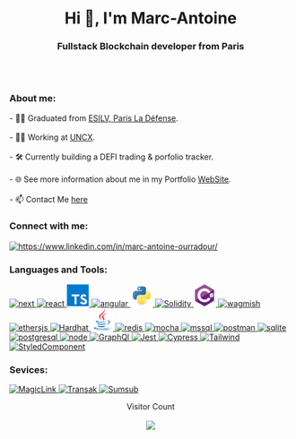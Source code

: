 <h1 align="center">Hi 👋, I'm Marc-Antoine</h1>
<h3 align="center">Fullstack Blockchain developer from Paris</h3>
<Br/><Br/>

<h3 align="left">About me:</h3>
<p align="left">
<div  align="left"> 
- 👨‍🎓 Graduated from <a href="https://www.esilv.fr/">ESILV, Paris La Défense</a>.
<Br/><Br/>
- 👨‍💻 Working at <a href="https://uncx.network/">UNCX</a>.
<Br/><Br/>
- 🛠 Currently building a DEFI trading & porfolio tracker.
<Br/><Br/>
- 🌐 See more information about me in my Portfolio <a href="https://marc-antoineourradour.fr/">WebSite</a>.
<Br/><Br/>
- 📫 Contact Me <a href="mailto:ourradourm@gmail.com">here</a>

<div/>
<h3 align="left">Connect with me:</h3>
<p align="left">
<a href="https://www.linkedin.com/in/marc-antoine-ourradour/" target="blank"><img align="center" src="https://raw.githubusercontent.com/rahuldkjain/github-profile-readme-generator/master/src/images/icons/Social/linked-in-alt.svg" alt="https://www.linkedin.com/in/marc-antoine-ourradour/" height="30" width="40" /></a>
</p>

<h3 align="left">Languages and Tools:</h3>
<p align="left"> 
   <a href="https://nextjs.org/" target="_blank" rel="noreferrer"> <img src="https://testrigor.com/wp-content/uploads/2023/04/nextjs-logo-square.png" alt="next" width="40" height="40"/> </a>
   <a href="https://react.dev/" target="_blank" rel="noreferrer"> <img src="https://pluspng.com/img-png/react-logo-png-javascript-logo-react-js-stickers-mugs-t-shirts-and-much-more-880x1136.jpg" alt="react" width="40" height="40"/> </a>
   <a href="https://www.typescriptlang.org/" target="_blank" rel="noreferrer"> <img src="https://raw.githubusercontent.com/devicons/devicon/master/icons/typescript/typescript-original.svg" alt="typescript" width="40" height="40"/> </a>
  <a href="https://angular.io" target="_blank" rel="noreferrer"> <img src="https://angular.io/assets/images/logos/angular/angular.svg" alt="angular" width="40" height="40"/> </a> 
  <a href="https://www.python.org" target="_blank" rel="noreferrer"> <img src="https://raw.githubusercontent.com/devicons/devicon/master/icons/python/python-original.svg" alt="python" width="40" height="40"/> </a> 
    <a href="https://docs.soliditylang.org/en/v0.8.14/" target="_blank" rel="noreferrer"> <img src="https://upload.wikimedia.org/wikipedia/commons/9/98/Solidity_logo.svg" alt="Solidity" width="40" height="40"/> </a>
  <a href="https://www.w3schools.com/cs/" target="_blank" rel="noreferrer"> <img src="https://raw.githubusercontent.com/devicons/devicon/master/icons/csharp/csharp-original.svg" alt="csharp" width="40" height="40"/> </a>  
     <a href="https://wagmi.sh/" target="_blank" rel="noreferrer"> <img src="https://avatars.githubusercontent.com/u/109633172?s=280&v=4" alt="wagmish" width="40" height="40"/> </a> 
  <a href="https://docs.ethers.io/v5/" target="_blank" rel="noreferrer"> <img src="https://gateway.pinata.cloud/ipfs/QmUGpGEHC3QR2L5h9QMMwSW3NUAAzT7tdqhgxxJL3NbTHJ" alt="ethersjs" width="40" height="40"/> </a> 
   <a href="https://hardhat.org/" target="_blank" rel="noreferrer"> <img src="https://gateway.pinata.cloud/ipfs/QmbUvUbE3v4zxqJofzwDqMDWrt9W9ggfraWMtbWyU9VczJ" alt="Hardhat" width="40" height="40"/> </a> 
  <a href="https://www.java.com" target="_blank" rel="noreferrer"> <img src="https://raw.githubusercontent.com/devicons/devicon/master/icons/java/java-original.svg" alt="java" width="40" height="40"/> </a> 
  <a href="https://redis.io/" target="_blank" rel="noreferrer"> <img src="https://upload.wikimedia.org/wikipedia/fr/6/6b/Redis_Logo.svg" alt="redis" width="40" height="40"/> </a> 
  <a href="https://mochajs.org" target="_blank" rel="noreferrer"> <img src="https://www.vectorlogo.zone/logos/mochajs/mochajs-icon.svg" alt="mocha" width="40" height="40"/> </a> 
  <a href="https://www.microsoft.com/en-us/sql-server" target="_blank" rel="noreferrer"> <img src="https://www.svgrepo.com/show/303229/microsoft-sql-server-logo.svg" alt="mssql" width="40" height="40"/> </a>  
  <a href="https://postman.com" target="_blank" rel="noreferrer"> <img src="https://www.vectorlogo.zone/logos/getpostman/getpostman-icon.svg" alt="postman" width="40" height="40"/> </a> 
  <a href="https://www.sqlite.org/" target="_blank" rel="noreferrer"> <img src="https://www.vectorlogo.zone/logos/sqlite/sqlite-icon.svg" alt="sqlite" width="40" height="40"/> </a> 
  <a href="https://www.postgresql.org/" target="_blank" rel="noreferrer"> <img src="https://upload.wikimedia.org/wikipedia/commons/2/29/Postgresql_elephant.svg" alt="postgresql" width="50" height="50"/> </a> 
 <a href="https://nodejs.org/en" target="_blank" rel="noreferrer"> <img src="https://w7.pngwing.com/pngs/760/885/png-transparent-node-js-javascript-express-js-react-chrome-v8-others-text-logo-sign.png" alt="node" width="80" height="40"/> </a>
   <a href="https://graphql.org/" target="_blank" rel="noreferrer"> <img src="https://res.cloudinary.com/practicaldev/image/fetch/s--LnuNOpZS--/c_limit%2Cf_auto%2Cfl_progressive%2Cq_auto%2Cw_880/https://blog.back4app.com/wp-content/uploads/2019/08/graphql-1120x515.png" alt="GraphQl" width="80" height="40"/> </a>
 <a href="https://jestjs.io" target="_blank" rel="noreferrer"> <img src="https://grafikart.fr/uploads/icons/jest.svg" alt="Jest" width="80" height="40"/> </a>
   <a href="https://www.cypress.io" target="_blank" rel="noreferrer"> <img src="https://th.bing.com/th/id/OIP.NvPgYjeU1dR4cDlYOBsszAAAAA?pid=ImgDet&rs=1" alt="Cypress" width="70" height="30"/> </a>
  <a href="https://tailwindcss.com/" target="_blank" rel="noreferrer"> 
       <img src="https://www.dsmwebgeeks.com/app/uploads/2021/05/tailwindcss-logo.png" alt="Tailwind" width="80" height="40"/> 
  </a>
   <a href="https://styled-components.com" target="_blank" rel="noreferrer"> <img src="https://raw.githubusercontent.com/styled-components/brand/master/styled-components.png" alt="StyledComponent" width="50" height="60"/> </a>

<h3 align="left">Sevices:</h3>
  <a href="https://magic.link/" target="_blank" rel="noreferrer"> <img src="https://moonbeam.network/wp-content/uploads/2021/09/magic-link-500.png" alt="MagicLink" width="100" height="60"/> </a>
  <a href="https://transak.com/" target="_blank" rel="noreferrer"> <img src="https://assets.transak.com/images/website/transak-logo.svg" alt="Transak" width="100" height="60"/> </a>
  <a href="https://sumsub.com/" target="_blank" rel="noreferrer"> <img src="https://financialit.net/sites/default/files/sumsub_3.png" alt="Sumsub" width="100" height="60"/> </a>
<br/>
<p align="center"> 
  Visitor Count
  <br>
  <br>
  <img src="https://profile-counter.glitch.me/Marco75116/count.svg" />
</p>
